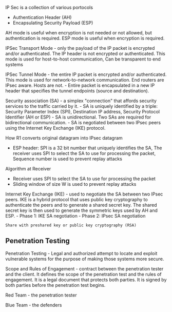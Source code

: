 IP Sec is a collection of various portocols 
- Authentication Header (AH)
- Encapsulating Security Payload (ESP)

AH mode is useful when encryption is not needed or not allowed, but authentication is required. ESP mode is useful when encryption is required.

IPSec Transport Mode - only the payload of the IP packet is encrypted and/or authenticated. The IP header is not encrypted or authenticated. This mode is used for host-to-host communication, Can be transparent to end systems 

IPSec Tunnel Mode - the entire IP packet is encrypted and/or authenticated. This mode is used for network-to-network communication.
End routers are IPsec aware. Hosts are not.
    - Entire packet is encapsulated in a new IP header that specifies the tunnel endpoints (source and destination).

Security association (SA) - a simplex "connection" that affords security services to the traffic carried by it. 
    - SA is uniquely identified by a triple: Security Parameter Index (SPI), Destination IP address, Security Protocol Identifier (AH or ESP)
    - SA is unidirectional. Two SAs are required for bidirectional communication.
    - SA is negotiated between two IPsec peers using the Internet Key Exchange (IKE) protocol.


How R1 converts original datagram into IPsec datagram
- ESP header:
    SPI is a 32 bit number that uniquely identifies the SA, The receiver uses SPI to select the SA to use for processing the packet, Sequence number is used to prevent replay attacks

Algorithm at Receiver
- Receiver uses SPI to select the SA to use for processing the packet
- Sliding window of size W is used to prevent replay attacks

Internet Key Exchange (IKE) - used to negotiate the SA between two IPsec peers. IKE is a hybrid protocol that uses public key cryptography to authenticate the peers and to generate a shared secret key. The shared secret key is then used to generate the symmetric keys used by AH and ESP.
    - Phase 1: IKE SA negotiation
    - Phase 2: IPsec SA negotiation

    Share with preshared key or public key cryptography (RSA)


## Penetration Testing
Penetration Testing - Legal and authorized attempt to locate and exploit vulnerable systems for the purpose of making those systems more secure.

Scope and Rules of Engagement - contract between the penetration tester and the client. It defines the scope of the penetration test and the rules of engagement. It is a legal document that protects both parties. It is signed by both parties before the penetration test begins.

Red Team - the penetration tester

Blue Team - the defenders

